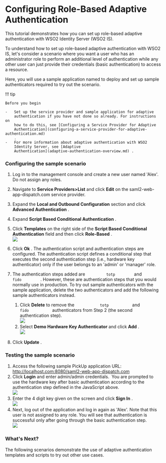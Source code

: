 # Configuring Role-Based Adaptive Authentication

This tutorial demonstrates how you can set up role-based adaptive
authentication with WSO2 Identity Server (WSO2 IS).

To understand how to set up role-based adaptive authentication with WSO2
IS, let's consider a scenario where you want a user who has an
administrator role to perform an additional level of authentication
while any other user can just provide their credentials (basic
authentication) to access a resource.

Here, you will use a sample application named to deploy and set up
sample authenticators required to try out the scenario.

!!! tip
    
    Before you begin
    
    -   Set up the service provider and sample application for adaptive
        authentication if you have not done so already. For instructions on
        how to do this, see [Configuring a Service Provider for Adaptive
        Authentication](configuring-a-service-provider-for-adaptive-authentication.md)
        .
    -   For more information about adaptive authentication with WSO2
        Identity Server, see [Adaptive
        Authentication](adaptive-authentication-overview.md) .

### Configuring the sample scenario

1.  Log in to the management console and create a new user named 'Alex'.
    Do not assign any roles.
2.  Navigate to **Service Providers&gt;List** and click **Edit** on
    the saml2-web-app-dispatch.com service provider.
3.  Expand the **Local and Outbound Configuration** section and click
    **Advanced Authentication** .
4.  Expand **Script Based Conditional Authentication** .
5.  Click **Templates** on the right side of the **Script Based
    Conditional Authentication** field and then click **Role-Based** .  
    ![](/assets/attachments/tutorials/role-based-authentication-template.png)
6.  Click **Ok** . The authentication script and authentication steps
    are configured. The authentication script defines a conditional step
    that executes the second authentication step (i.e., hardware key
    authenticator) only if the user belongs to an 'admin' or 'manager'
    role.

7.  The authentication steps added are `          totp         ` and
    `          fido         ` . However, these are authentication steps
    that you would normally use in production. To try out sample
    authenticators with the sample application, delete the two
    authenticators and add the following sample authenticators instead.
    1.  Click **Delete** to remove the `            totp           ` and
        `            fido           ` authenticators from Step 2 (the
        second authentication step).  
        ![](/assets/attachments/tutorials/delete-authenticators.png)
    2.  Select **Demo Hardware Key Authenticator** and click **Add** .  
        ![](/assets/attachments/tutorials/add-new-authenticator.png)
8.  Click **Update** .

### Testing the sample scenario

1.  Access the following sample PickUp application URL:
    <http://localhost.com:8080/saml2-web-app-dispatch.com>
2.  Click **Login** and enter admin/admin credentials.  You are prompted
    to use the hardware key after basic authentication according to the
    authentication step defined in the JavaScript above.  
    ![](/assets/attachments/tutorials/pickup-sign-in.png)
3.  Enter the 4 digit key given on the screen and click **Sign In** .  
    ![](/assetsattachments/tutorials/hardware-key-authenticator.png)
4.  Next, log out of the application and log in again as 'Alex'. Note
    that this user is not assigned to any role. You will see that
    authentication is successful only after going through the basic
    authentication step.  
    ![](/assets/attachments/tutorials/pickup-homepage.png)

### What's Next?

The following scenarios demonstrate the use of adaptive authentication
templates and scripts to try out other use cases.

  
